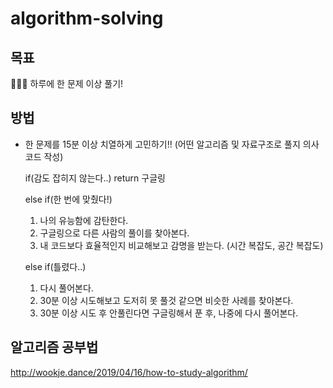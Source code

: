 # algorithm-solving

## 목표
👩🏻‍💻 하루에 한 문제 이상 풀기!

## 방법
- 한 문제를 15분 이상 치열하게 고민하기!! (어떤 알고리즘 및 자료구조로 풀지 의사코드 작성)
  
  if(감도 잡히지 않는다..) return 구글링
  
  else if(한 번에 맞췄다!)
    1. 나의 유능함에 감탄한다.
    2. 구글링으로 다른 사람의 풀이를 찾아본다.
    3. 내 코드보다 효율적인지 비교해보고 감명을 받는다. (시간 복잡도, 공간 복잡도)
  
  else if(틀렸다..)
    1. 다시 풀어본다.
    2. 30분 이상 시도해보고 도저히 못 풀것 같으면 비슷한 사례를 찾아본다.
    3. 30분 이상 시도 후 안풀린다면 구글링해서 푼 후, 나중에 다시 풀어본다.
 
 ## 알고리즘 공부법
 http://wookje.dance/2019/04/16/how-to-study-algorithm/
